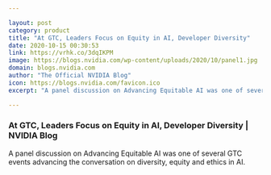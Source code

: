 ```yaml
---

layout: post
category: product
title: "At GTC, Leaders Focus on Equity in AI, Developer Diversity"
date: 2020-10-15 00:30:53
link: https://vrhk.co/3dqIKPM
image: https://blogs.nvidia.com/wp-content/uploads/2020/10/panel1.jpg
domain: blogs.nvidia.com
author: "The Official NVIDIA Blog"
icon: https://blogs.nvidia.com/favicon.ico
excerpt: "A panel discussion on Advancing Equitable AI was one of several GTC events advancing the conversation on diversity, equity and ethics in AI."

---
```


### At GTC, Leaders Focus on Equity in AI, Developer Diversity | NVIDIA Blog

A panel discussion on Advancing Equitable AI was one of several GTC events advancing the conversation on diversity, equity and ethics in AI.